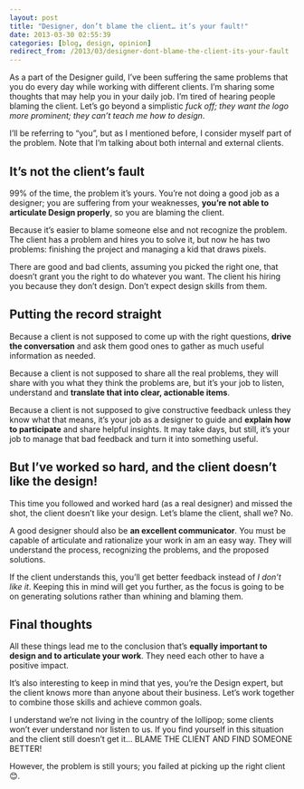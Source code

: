 ```yaml
---
layout: post
title: "Designer, don’t blame the client… it’s your fault!"
date: 2013-03-30 02:55:39
categories: [blog, design, opinion]
redirect_from: /2013/03/designer-dont-blame-the-client-its-your-fault
---
```


As a part of the Designer guild, I’ve been suffering the same problems that you do every day while working with different clients. I’m sharing some thoughts that may help you in your daily job. I’m tired of hearing people blaming the client. Let’s go beyond a simplistic <em>fuck off; they want the logo more prominent; they can’t teach me how to design</em>.

I’ll be referring to “you”, but as I mentioned before, I consider myself part of the problem. Note that I’m talking about both internal and external clients.

## It’s not the client’s fault
99% of the time, the problem it’s yours. You’re not doing a good job as a designer; you are suffering from your weaknesses, <strong>you’re not able to articulate Design properly</strong>, so you are blaming the client.

Because it’s easier to blame someone else and not recognize the problem. The client has a problem and hires you to solve it, but now he has two problems: finishing the project and managing a kid that draws pixels.

There are good and bad clients, assuming you picked the right one, that doesn’t grant you the right to do whatever you want. The client his hiring you because they don’t design. Don’t expect design skills from them.

## Putting the record straight

Because a client is not supposed to come up with the right questions, <strong>drive the conversation</strong> and ask them good ones to gather as much useful information as needed.

Because a client is not supposed to share all the real problems, they will share with you what they think the problems are, but it’s your job to listen, understand and <strong>translate that into clear, actionable items</strong>.

Because a client is not supposed to give constructive feedback unless they know what that means, it’s your job as a designer to guide and <strong>explain how to participate</strong> and share helpful insights. It may take days, but still, it’s your job to manage that bad feedback and turn it into something useful.

## But I’ve worked so hard, and the client doesn’t like the design!

This time you followed and worked hard (as a real designer) and missed the shot, the client doesn’t like your design. Let’s blame the client, shall we? No.

A good designer should also be <strong>an excellent communicator</strong>. You must be capable of articulate and rationalize your work in am an easy way. They will understand the process, recognizing the problems, and the proposed solutions.

If the client understands this, you’ll get better feedback instead of <em>I don’t like it</em>. Keeping this in mind will get you further, as the focus is going to be on generating solutions rather than whining and blaming them.

## Final thoughts

All these things lead me to the conclusion that’s <strong>equally important to design and to articulate your work</strong>. They need each other to have a positive impact.

It’s also interesting to keep in mind that yes, you’re the Design expert, but the client knows more than anyone about their business. Let’s work together to combine those skills and achieve common goals.

I understand we’re not living in the country of the lollipop; some clients won’t ever understand nor listen to us. If you find yourself in this situation and the client still doesn’t get it… BLAME THE CLIENT AND FIND SOMEONE BETTER!


However, the problem is still yours; you failed at picking up the right client 😊.